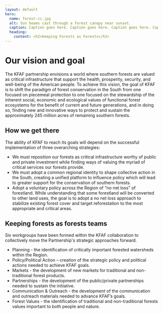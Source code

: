 ```yaml
---
layout: default
hero:
  name: forest-cc.jpg
  alt: Sun beams cast through a forest canopy near sunset.
  caption: Caption goes here. Caption goes here. Caption goes here. Caption goes here. 
  heading: 
    content: <h2>Keeping Forests as Forests</h2>
---
```


# Our vision and goal

The KFAF partnership envisions a world where southern forests are valued as critical infrastructure that support the health, prosperity, security, and well-being of the American people. To achieve this vision, the goal of KFAF is to shift the paradigm of forest conservation in the South from one focused on piecemeal protection to one focused on the stewardship of the inherent social, economic and ecological values of functional forest ecosystems for the benefit of current and future generations, and in doing so, finding new and innovative ways to protect and sustain the approximately 245 million acres of remaining southern forests.

## How we get there

The ability of KFAF to reach its goals will depend on the successful implementation of three overarching
strategies:

* We must reposition our forests as critical infrastructure worthy of public and private investment while finding ways of valuing the myriad of critical services our forests provide.
* We must adopt a common regional identity to shape collective action in the South, creating a unified platform to influence policy which will lead to greater support for the conservation of southern forests.
* Adopt a voluntary policy across the Region of “no net loss” of forestland. While understanding that some forestland will be converted to other land uses, the goal is to adopt a no net loss approach to stabilize existing forest cover and target reforestation to the most appropriate and critical areas.

## Keeping forests as forests teams

Six workgroups have been formed within the KFAF collaboration to collectively move the Partnership&#39;s
strategic approaches forward.

* Planning - the identification of critically important forested watersheds within the Region.
* Policy/Political Action – creation of the strategic policy and political actions needed to achieve KFAF goals.
* Markets - the development of new markets for traditional and non-traditional forest products.
* Partnerships - the development of the public/private partnerships needed to sustain the initiative.
* Communication &amp; Outreach - the development of the communication and outreach materials needed to advance KFAF’s goals.
* Forest Values - the identification of traditional and non-traditional forests values important to both people and nature.

